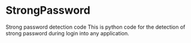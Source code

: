 # StrongPassword
Strong password detection code
This is python code for the detection of strong password during login into any application.
